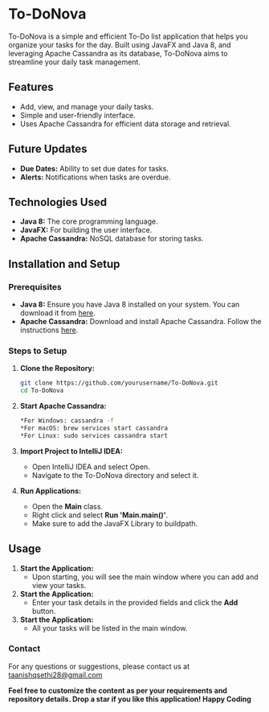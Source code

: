 # To-DoNova

To-DoNova is a simple and efficient To-Do list application that helps you organize your tasks for the day. Built using JavaFX and Java 8, and leveraging Apache Cassandra as its database, To-DoNova aims to streamline your daily task management.

## Features

- Add, view, and manage your daily tasks.
- Simple and user-friendly interface.
- Uses Apache Cassandra for efficient data storage and retrieval.

## Future Updates

- **Due Dates:** Ability to set due dates for tasks.
- **Alerts:** Notifications when tasks are overdue.

## Technologies Used

- **Java 8:** The core programming language.
- **JavaFX:** For building the user interface.
- **Apache Cassandra:** NoSQL database for storing tasks.

## Installation and Setup

### Prerequisites

- **Java 8:** Ensure you have Java 8 installed on your system. You can download it from [here](https://www.oracle.com/java/technologies/javase-jdk8-downloads.html).
- **Apache Cassandra:** Download and install Apache Cassandra. Follow the instructions [here](https://cassandra.apache.org/download/).

### Steps to Setup

1. **Clone the Repository:**
   ```bash
   git clone https://github.com/yourusername/To-DoNova.git
   cd To-DoNova
2. **Start Apache Cassandra:**
    ```bash 
    *For Windows: cassandra -f
    *For macOS: brew services start cassandra
    *For Linux: sudo services cassandra start

3. **Import Project to IntelliJ IDEA:**
   - Open IntelliJ IDEA and select Open.
   - Navigate to the To-DoNova directory and select it.

4. **Run Applications:**
   - Open the **Main** class.
   - Right click and select **Run 'Main.main()'**.
   - Make sure to add the JavaFX Library to buildpath.

## Usage
1. **Start the Application:**
   - Upon starting, you will see the main window where you can add and view your tasks.
2. **Start the Application:**
   - Enter your task details in the provided fields and click the **Add** button.
3. **Start the Application:**
   - All your tasks will be listed in the main window.

### Contact
For any questions or suggestions, please contact us at taanishqsethi28@gmail.com


**Feel free to customize the content as per your requirements and repository details. Drop a star if you like this application! Happy Coding**
